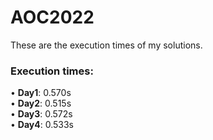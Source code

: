 # AOC2022
These are the execution times of my solutions.
### Execution times:
• <b>Day1</b>: 0.570s<br>
• <b>Day2</b>: 0.515s<br>
• <b>Day3</b>: 0.572s<br>
• <b>Day4</b>: 0.533s<br>
